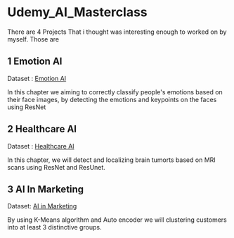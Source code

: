# Udemy_AI_Masterclass

There are 4 Projects That i thought was interesting enough to worked on by myself. Those are

## 1 Emotion AI 

Dataset : [Emotion AI](https://www.kaggle.com/c/facial-keypoints-detection/data)

In this chapter we aiming to correctly classify people's emotions based on their face images,  by detecting the emotions and keypoints on the faces using ResNet

## 2 Healthcare AI

Dataset : [Healthcare AI](https://www.kaggle.com/mateuszbuda/lgg-mri-segmentation)

In this chapter, we will detect and localizing brain tumorts based on MRI scans using ResNet and ResUnet.

## 3 AI In Marketing

Dataset: [AI in Marketing](https://www.kaggle.com/kyanyoga/sample-sales-data)

By using K-Means algorithm and Auto encoder we will clustering customers into at least 3 distinctive groups.